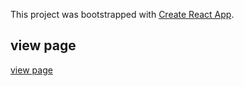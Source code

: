This project was bootstrapped with [Create React App](https://github.com/facebook/create-react-app).


## view page

[view page](https://kastrcn.github.io/action-example/) 